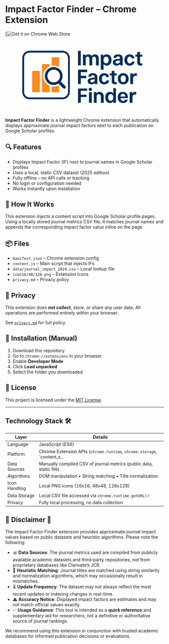 # Impact Factor Finder – Chrome Extension
[![Get it on Chrome Web Store](https://chromewebstore.google.com/detail/impact-factor-finder/damonelhcfhpjhgnikakjpjinakfejhe?authuser=0&hl=en-GB)

![Banner](./assets/Banner.png)

**Impact Factor Finder** is a lightweight Chrome extension that automatically displays approximate journal impact factors next to each publication on Google Scholar profiles.

## 🔍 Features

- Displays Impact Factor (IF) next to journal names in Google Scholar profiles
- Uses a local, static CSV dataset (2025 edition)
- Fully offline – no API calls or tracking
- No login or configuration needed
- Works instantly upon installation

## 🧠 How It Works

This extension injects a content script into Google Scholar profile pages. Using a locally stored journal metrics CSV file, it matches journal names and appends the corresponding impact factor value inline on the page.

## 📦 Files

- `manifest.json` – Chrome extension config
- `content.js` – Main script that injects IFs
- `data/journal_impact_2024.csv` – Local lookup file
- `icon16/48/128.png` – Extension icons
- `privacy.md` – Privacy policy

## 🔐 Privacy

This extension does **not collect**, store, or share any user data. All operations are performed entirely within your browser.

See [`privacy.md`](./privacy.md) for full policy.

## 🚀 Installation (Manual)

1. Download this repository
2. Go to `chrome://extensions` in your browser
3. Enable **Developer Mode**
4. Click **Load unpacked**
5. Select the folder you downloaded

## 📄 License

This project is licensed under the [MIT License](./LICENSE).

---

## Technology Stack 🛠️

| Layer           | Details                                                                 |
|-----------------|-------------------------------------------------------------------------|
| Language        | JavaScript (ES6)                                                        |
| Platform        | Chrome Extension APIs (`chrome.runtime`, `chrome.storage`, `content_s...|
| Data Sources    | Manually compiled CSV of journal metrics (public data, static file)     |
| Algorithms      | DOM manipulation • String matching • Title normalization                |
| Icon Handling   | Local PNG icons (16x16, 48x48, 128x128)                                 |
| Data Storage    | Local CSV file accessed via `chrome.runtime.getURL()`                   |
| Privacy         | Fully local processing, no data collection                              |


## 📢 Disclaimer 📝

The Impact Factor Finder extension provides approximate journal impact values based on public datasets and heuristic algorithms. Please note the following:

- 📊 **Data Sources**: The journal metrics used are compiled from publicly available academic datasets and third-party repositories, not from proprietary databases like Clarivate’s JCR.
- 🧠 **Heuristic Matching**: Journal titles are matched using string similarity and normalization algorithms, which may occasionally result in mismatches.
- ⏳ **Update Frequency**: The dataset may not always reflect the most recent updates or indexing changes in real-time.
- ⚠️ **Accuracy Notice**: Displayed impact factors are estimates and may not match official values exactly.
- ✅ **Usage Guidance**: This tool is intended as a **quick reference** and supplementary aid for researchers, not a definitive or authoritative source of journal rankings.

We recommend using this extension in conjunction with trusted academic databases for informed publication decisions or evaluations.

